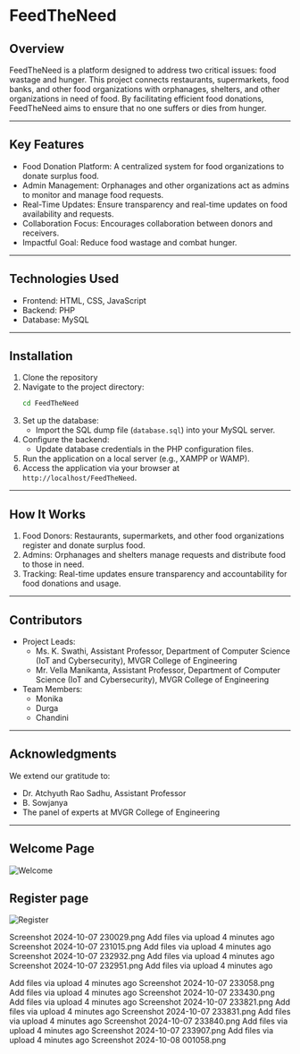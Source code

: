 # FeedTheNeed

## Overview
FeedTheNeed is a platform designed to address two critical issues: food wastage and hunger. This project connects restaurants, supermarkets, food banks, and other food organizations with orphanages, shelters, and other organizations in need of food. By facilitating efficient food donations, FeedTheNeed aims to ensure that no one suffers or dies from hunger.

---

## Key Features

- Food Donation Platform: A centralized system for food organizations to donate surplus food.
- Admin Management: Orphanages and other organizations act as admins to monitor and manage food requests.
- Real-Time Updates: Ensure transparency and real-time updates on food availability and requests.
- Collaboration Focus: Encourages collaboration between donors and receivers.
- Impactful Goal: Reduce food wastage and combat hunger.

---

## Technologies Used

- Frontend: HTML, CSS, JavaScript
- Backend: PHP
- Database: MySQL

---

## Installation

1. Clone the repository
2. Navigate to the project directory:
   ```bash
   cd FeedTheNeed
   ```
3. Set up the database:
   - Import the SQL dump file (`database.sql`) into your MySQL server.
4. Configure the backend:
   - Update database credentials in the PHP configuration files.
5. Run the application on a local server (e.g., XAMPP or WAMP).
6. Access the application via your browser at `http://localhost/FeedTheNeed`.

---

## How It Works

1. Food Donors: Restaurants, supermarkets, and other food organizations register and donate surplus food.
2. Admins: Orphanages and shelters manage requests and distribute food to those in need.
3. Tracking: Real-time updates ensure transparency and accountability for food donations and usage.

---

## Contributors
- Project Leads:
  - Ms. K. Swathi, Assistant Professor, Department of Computer Science (IoT and Cybersecurity), MVGR College of Engineering
  - Mr. Vella Manikanta, Assistant Professor, Department of Computer Science (IoT and Cybersecurity), MVGR College of Engineering
- Team Members:
   - Monika
   - Durga
   - Chandini

---

## Acknowledgments

We extend our gratitude to:
- Dr. Atchyuth Rao Sadhu, Assistant Professor
- B. Sowjanya
- The panel of experts at MVGR College of Engineering

---


## Welcome Page
![Welcome](FeedTheNeed/screenshots/Screenshot%2024-10-07%233004.png)

## Register page
![Register](FeedTheNeed/screenshots/Screenshot%2024-10-07%233058.png)








Screenshot 2024-10-07 230029.png
Add files via upload
4 minutes ago
Screenshot 2024-10-07 231015.png
Add files via upload
4 minutes ago
Screenshot 2024-10-07 232932.png
Add files via upload
4 minutes ago
Screenshot 2024-10-07 232951.png
Add files via upload
4 minutes ago

Add files via upload
4 minutes ago
Screenshot 2024-10-07 233058.png
Add files via upload
4 minutes ago
Screenshot 2024-10-07 233430.png
Add files via upload
4 minutes ago
Screenshot 2024-10-07 233821.png
Add files via upload
4 minutes ago
Screenshot 2024-10-07 233831.png
Add files via upload
4 minutes ago
Screenshot 2024-10-07 233840.png
Add files via upload
4 minutes ago
Screenshot 2024-10-07 233907.png
Add files via upload
4 minutes ago
Screenshot 2024-10-08 001058.png




